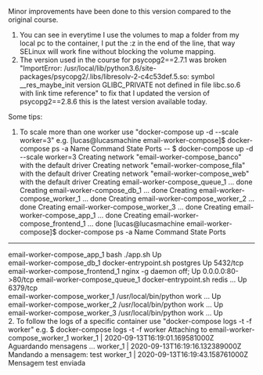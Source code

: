 Minor improvements have been done to this version compared to the original course.

1. You can see in everytime I use the volumes to map a folder from my local pc to the container, I put the :z in the end of the line, that way SELinux will work fine without blocking the volume mapping.
2. The version used in the course for psycopg2==2.7.1 was broken "ImportError: /usr/local/lib/python3.6/site-packages/psycopg2/.libs/libresolv-2-c4c53def.5.so: symbol __res_maybe_init version GLIBC_PRIVATE not defined in file libc.so.6 with link time reference" to fix that I updated the version of psycopg2==2.8.6 this is the latest version available today.

Some tips:
1. To scale more than one worker use "docker-compose up -d --scale worker=3"
e.g.
[lucas@lucasmachine email-worker-compose]$ docker-compose ps -a
Name   Command   State   Ports
--
$ docker-compose up -d --scale worker=3
Creating network "email-worker-compose_banco" with the default driver
Creating network "email-worker-compose_fila" with the default driver
Creating network "email-worker-compose_web" with the default driver
Creating email-worker-compose_queue_1 ... done
Creating email-worker-compose_db_1     ... done
Creating email-worker-compose_worker_1 ... done
Creating email-worker-compose_worker_2 ... done
Creating email-worker-compose_worker_3 ... done
Creating email-worker-compose_app_1    ... done
Creating email-worker-compose_frontend_1 ... done
[lucas@lucasmachine email-worker-compose]$ docker-compose ps -a 
             Name                            Command               State         Ports       
---------------------------------------------------------------------------------------------
email-worker-compose_app_1        bash ./app.sh                    Up                        
email-worker-compose_db_1         docker-entrypoint.sh postgres    Up      5432/tcp          
email-worker-compose_frontend_1   nginx -g daemon off;             Up      0.0.0.0:80->80/tcp
email-worker-compose_queue_1      docker-entrypoint.sh redis ...   Up      6379/tcp          
email-worker-compose_worker_1     /usr/local/bin/python work ...   Up                        
email-worker-compose_worker_2     /usr/local/bin/python work ...   Up                        
email-worker-compose_worker_3     /usr/local/bin/python work ...   Up         
2. To follow the logs of a specific container use "docker-compose logs -t -f worker"
e.g.
$ docker-compose logs -t -f worker
Attaching to email-worker-compose_worker_1
worker_1    | 2020-09-13T16:19:01.169581000Z Aguardando mensagens ...
worker_1    | 2020-09-13T16:19:16.132389000Z Mandando a mensagem: test
worker_1    | 2020-09-13T16:19:43.158761000Z Mensagem test enviada